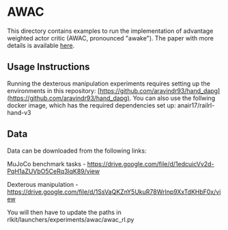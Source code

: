 # AWAC

This directory contains examples to run the implementation of advantage
weighted actor critic (AWAC, pronounced "awake"). The paper with more details
is available [here](https://arxiv.org/abs/2006.09359).

## Usage Instructions

Running the dexterous manipulation experiments requires setting up the
environments in this repository:
[https://github.com/aravindr93/hand_dapg](https://github.com/aravindr93/hand_dapg).
You can also use the follwing docker image, which has the required dependencies
set up: anair17/railrl-hand-v3

## Data

Data can be downloaded from the following links:

MuJoCo benchmark tasks - https://drive.google.com/file/d/1edcuicVv2d-PqH1aZUVbO5CeRq3lqK89/view

Dexterous manipulation - https://drive.google.com/file/d/1SsVaQKZnY5UkuR78WrInp9XxTdKHbF0x/view

You will then have to update the paths in rlkit/launchers/experiments/awac/awac_rl.py
